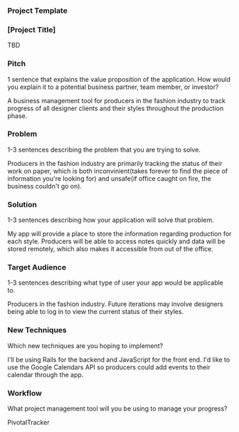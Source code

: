 ### Project Template

### [Project Title]
TBD

### Pitch

1 sentence that explains the value proposition of the application. How would you explain it to a potential business partner, team member, or investor?

A business management tool for producers in the fashion industry to track progress of all designer clients and their styles throughout the production phase.

### Problem

1-3 sentences describing the problem that you are trying to solve.

Producers in the fashion industry are primarily tracking the status of their work on paper, which is both inconvinient(takes forever to find the piece of information you're looking for) and unsafe(if office caught on fire, the business couldn't go on).

### Solution

1-3 sentences describing how your application will solve that problem.

My app will provide a place to store the information regarding production for each style. Producers will be able to access notes quickly and data will be stored remotely, which also makes it accessible from out of the office.

### Target Audience

1-3 sentences describing what type of user your app would be applicable to.

Producers in the fashion industry. Future iterations may involve designers being able to log in to view the current status of their styles.

### New Techniques

Which new techniques are you hoping to implement?

I'll be using Rails for the backend and JavaScript for the front end. I'd like to use the Google Calendars API so producers could add events to their calendar through the app.

### Workflow

What project management tool will you be using to manage your progress?

PivotalTracker